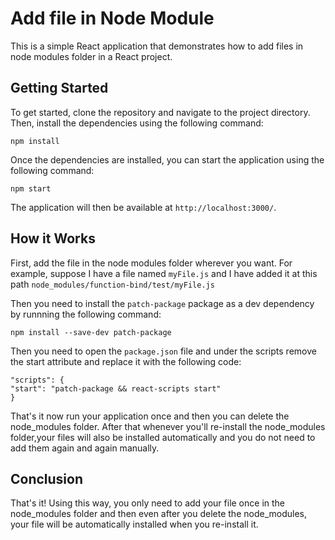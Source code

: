 # Add file in Node Module

This is a simple React application that demonstrates how to add files in node modules folder in a React project.

## Getting Started

To get started, clone the repository and navigate to the project directory. Then, install the dependencies using the following command:

```
npm install
```

Once the dependencies are installed, you can start the application using the following command:

```
npm start
```

The application will then be available at `http://localhost:3000/`.

## How it Works

First, add the file in the node modules folder wherever you want. For example, suppose I have a file named `myFile.js` and I have added it at this path `node_modules/function-bind/test/myFile.js`

Then you need to install the `patch-package` package as a dev dependency by runnning the following command:

```
npm install --save-dev patch-package
```

Then you need to open the `package.json` file and under the scripts remove the start attribute and replace it with the following code:

```
"scripts": {
"start": "patch-package && react-scripts start"
}
```

That's it now run your application once and then you can delete the node_modules folder. After that whenever you'll re-install the node_modules folder,your files will also be installed automatically and you do not need to add them again and again manually.

## Conclusion

That's it! Using this way, you only need to add your file once in the node_modules folder and then even after you delete the node_modules, your file will be automatically installed when you re-install it. 


